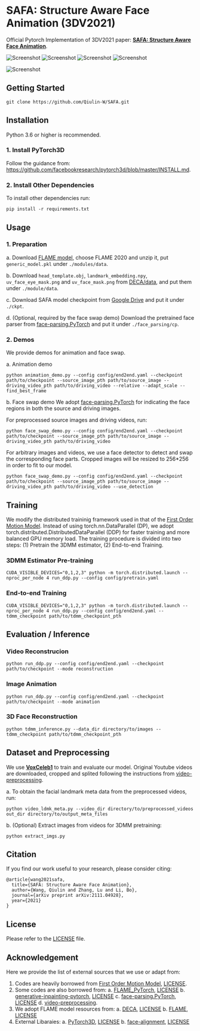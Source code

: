 # SAFA: Structure Aware Face Animation (3DV2021)
Official Pytorch Implementation of 3DV2021 paper: [**SAFA: Structure Aware Face Animation**](https://arxiv.org/abs/2111.04928).

![Screenshot](assets/video_rec1.gif)
![Screenshot](assets/video_rec2.gif)
![Screenshot](assets/source_images.png)
![Screenshot](assets/motion_trans.gif)

![Screenshot](assets/overview.png)

## Getting Started
```
git clone https://github.com/Qiulin-W/SAFA.git
```

## Installation
Python 3.6 or higher is recommended. 

### 1. Install PyTorch3D 
Follow the guidance from: https://github.com/facebookresearch/pytorch3d/blob/master/INSTALL.md.

### 2. Install Other Dependencies
To install other dependencies run:
```
pip install -r requirements.txt
```

## Usage

### 1. Preparation
a. Download [FLAME model](https://flame.is.tue.mpg.de/), choose FLAME 2020 and unzip it, put `generic_model.pkl` under `./modules/data`.

b. Download `head_template.obj`, `landmark_embedding.npy`, `uv_face_eye_mask.png` and `uv_face_mask.png` from [DECA/data](https://github.com/YadiraF/DECA/tree/master/data), and put them under `./module/data`.

c. Download SAFA model checkpoint from [Google Drive](https://drive.google.com/drive/folders/1sXzcAf9mIK08WISz9tjYBocaoTSA3ts_?usp=sharing) and put it under `./ckpt`.

d. (Optional, required by the face swap demo) Download the pretrained face parser from [face-parsing.PyTorch](https://github.com/zllrunning/face-parsing.PyTorch) and put it under `./face_parsing/cp`.

### 2. Demos
We provide demos for animation and face swap.

a. Animation demo
```
python animation_demo.py --config config/end2end.yaml --checkpoint path/to/checkpoint --source_image_pth path/to/source_image --driving_video_pth path/to/driving_video --relative --adapt_scale --find_best_frame
```

b. Face swap demo
We adopt [face-parsing.PyTorch](https://github.com/zllrunning/face-parsing.PyTorch) for indicating the face regions in both the source and driving images.

For preprocessed source images and driving videos, run:
```
python face_swap_demo.py --config config/end2end.yaml --checkpoint path/to/checkpoint --source_image_pth path/to/source_image --driving_video_pth path/to/driving_video
```
For arbitrary images and videos, we use a face detector to detect and swap the corresponding face parts. Cropped images will be resized to 256*256 in order to fit to our model.
```
python face_swap_demo.py --config config/end2end.yaml --checkpoint path/to/checkpoint --source_image_pth path/to/source_image --driving_video_pth path/to/driving_video --use_detection
```

## Training
We modify the distributed traininig framework used in that of the [First Order Motion Model](https://github.com/AliaksandrSiarohin/first-order-model). Instead of using torch.nn.DataParallel (DP), we adopt torch.distributed.DistributedDataParallel (DDP) for faster training and more balanced GPU memory load. The training procedure is divided into two steps: (1) Pretrain the 3DMM estimator, (2) End-to-end Training.

### 3DMM Estimator Pre-training
```
CUDA_VISIBLE_DEVICES="0,1,2,3" python -m torch.distributed.launch --nproc_per_node 4 run_ddp.py --config config/pretrain.yaml
```

### End-to-end Training
```
CUDA_VISIBLE_DEVICES="0,1,2,3" python -m torch.distributed.launch --nproc_per_node 4 run_ddp.py --config config/end2end.yaml --tdmm_checkpoint path/to/tdmm_checkpoint_pth
```

## Evaluation / Inference

### Video Reconstrucion
```
python run_ddp.py --config config/end2end.yaml --checkpoint path/to/checkpoint --mode reconstruction
``` 
### Image Animation
```
python run_ddp.py --config config/end2end.yaml --checkpoint path/to/checkpoint --mode animation
``` 
### 3D Face Reconstruction
```
python tdmm_inference.py --data_dir directory/to/images --tdmm_checkpoint path/to/tdmm_checkpoint_pth
```

## Dataset and Preprocessing
We use [**VoxCeleb1**](https://www.robots.ox.ac.uk/~vgg/data/voxceleb/vox1.html) to train and evaluate our model. Original Youtube videos are downloaded, cropped and splited following the instructions from [video-preprocessing](https://github.com/AliaksandrSiarohin/video-preprocessing). 

a. To obtain the facial landmark meta data from the preprocessed videos, run:
```
python video_ldmk_meta.py --video_dir directory/to/preprocessed_videos out_dir directory/to/output_meta_files
```

b. (Optional) Extract images from videos for 3DMM pretraining:
```
python extract_imgs.py
```

## Citation
If you find our work useful to your research, please consider citing:
```
@article{wang2021safa,
  title={SAFA: Structure Aware Face Animation},
  author={Wang, Qiulin and Zhang, Lu and Li, Bo},
  journal={arXiv preprint arXiv:2111.04928},
  year={2021}
}
```

## License
Please refer to the [LICENSE](LICENSE.md) file.


## Acknowledgement
Here we provide the list of external sources that we use or adapt from:
1. Codes are heavily borrowed from [First Order Motion Model](https://github.com/AliaksandrSiarohin/first-order-model), [LICENSE](https://github.com/AliaksandrSiarohin/first-order-model/blob/master/LICENSE.md). 
2. Some codes are also borrowed from:
a. [FLAME_PyTorch](https://github.com/soubhiksanyal/FLAME_PyTorch), [LICENSE](https://github.com/soubhiksanyal/FLAME_PyTorch/blob/master/LICENSE)
b. [generative-inpainting-pytorch](https://github.com/daa233/generative-inpainting-pytorch), [LICENSE](https://github.com/daa233/generative-inpainting-pytorch/blob/master/LICENSE)
c. [face-parsing.PyTorch](https://github.com/zllrunning/face-parsing.PyTorch), [LICENSE](https://github.com/zllrunning/face-parsing.PyTorch/blob/master/LICENSE)
d. [video-preprocessing](https://github.com/AliaksandrSiarohin/video-preprocessing).
3. We adopt FLAME model resources from:
a. [DECA](https://github.com/YadiraF/DECA), [LICENSE](https://github.com/YadiraF/DECA/blob/master/LICENSE)
b. [FLAME](https://flame.is.tue.mpg.de), [LICENSE](https://flame.is.tue.mpg.de/modellicense.html)
4. External Libaraies:
a. [PyTorch3D](https://github.com/facebookresearch/pytorch3d), [LICENSE](https://github.com/facebookresearch/pytorch3d/blob/main/LICENSE)
b. [face-alignment](https://github.com/1adrianb/face-alignment), [LICENSE](https://github.com/1adrianb/face-alignment/blob/master/LICENSE)